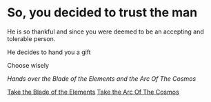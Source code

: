 # So, you decided to trust the man
He is so thankful and since you were deemed to be an accepting and tolerable person.

He decides to hand you a gift

Choose wisely

_Hands over the Blade of the Elements and the Arc Of The Cosmos_

[Take the Blade of the Elements](blade-of-the-elements.md)
[Take the Arc Of The Cosmos](arc-of-the-cosmos.md)